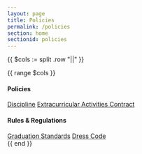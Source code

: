 ```yaml
---
layout: page
title: Policies
permalink: /policies
section: home
sectionid: policies
---
```


{{ $cols := split .row "||" }}

{{ range $cols }}
   <div class="col-6 text-center">
    <h4>Policies</h4>
    <a class="button button-lightbox button-block" href="/assets/docs/Web Discipline Policy August 2015.pdf">Discipline</a>
    <a class="button button-lightbox button-block" href="/assets/docs/2012 extracurricularcontract.pdf">Extracurricular Activities Contract</a>
   </div>
   <div class="col-6 text-center">
    <h4>Rules & Regulations</h4>
    <a class="button button-lightbox button-block" href="/assets/docs/CERTIFICATION MELS VS ST PATS STANDARDS2016-2017.pdf">Graduation Standards</a>
    <a class="button button-lightbox button-block" href="/assets/docs/DRESS CODE 2018-2019.pdf">Dress Code</a>
   </div>
{{ end }}